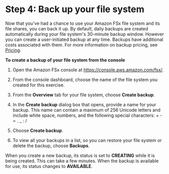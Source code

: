 # Step 4: Back up your file system<a name="getting-started-step4"></a>

Now that you've had a chance to use your Amazon FSx file system and its file shares, you can back it up\. By default, daily backups are created automatically during your file system's 30\-minute backup window\. However you can create a user\-initiated backup at any time\. Backups have additional costs associated with them\. For more information on backup pricing, see [Pricing](https://aws.amazon.com/fsx/windows/pricing)\.

**To create a backup of your file system from the console**

1. Open the Amazon FSx console at [https://console\.aws\.amazon\.com/fsx/](https://console.aws.amazon.com/fsx/)\.

1. From the console dashboard, choose the name of the file system you created for this exercise\.

1. From the **Overview** tab for your file system, choose **Create backup**\.

1. In the **Create backup** dialog box that opens, provide a name for your backup\. This name can contain a maximum of 256 Unicode letters and include white space, numbers, and the following special characters: \+ \- = \. \_ : / 

1. Choose **Create backup**\.

1. To view all your backups in a list, so you can restore your file system or delete the backup, choose **Backups**\.

When you create a new backup, its status is set to **CREATING** while it is being created\. This can take a few minutes\. When the backup is available for use, its status changes to **AVAILABLE**\.